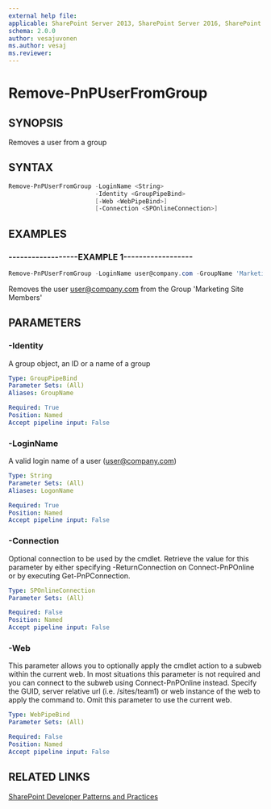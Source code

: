 ```yaml
---
external help file:
applicable: SharePoint Server 2013, SharePoint Server 2016, SharePoint Online
schema: 2.0.0
author: vesajuvonen
ms.author: vesaj
ms.reviewer:
---
```

# Remove-PnPUserFromGroup

## SYNOPSIS
Removes a user from a group

## SYNTAX 

```powershell
Remove-PnPUserFromGroup -LoginName <String>
                        -Identity <GroupPipeBind>
                        [-Web <WebPipeBind>]
                        [-Connection <SPOnlineConnection>]
```

## EXAMPLES

### ------------------EXAMPLE 1------------------
```powershell
Remove-PnPUserFromGroup -LoginName user@company.com -GroupName 'Marketing Site Members'
```

Removes the user user@company.com from the Group 'Marketing Site Members'

## PARAMETERS

### -Identity
A group object, an ID or a name of a group

```yaml
Type: GroupPipeBind
Parameter Sets: (All)
Aliases: GroupName

Required: True
Position: Named
Accept pipeline input: False
```

### -LoginName
A valid login name of a user (user@company.com)

```yaml
Type: String
Parameter Sets: (All)
Aliases: LogonName

Required: True
Position: Named
Accept pipeline input: False
```

### -Connection
Optional connection to be used by the cmdlet. Retrieve the value for this parameter by either specifying -ReturnConnection on Connect-PnPOnline or by executing Get-PnPConnection.

```yaml
Type: SPOnlineConnection
Parameter Sets: (All)

Required: False
Position: Named
Accept pipeline input: False
```

### -Web
This parameter allows you to optionally apply the cmdlet action to a subweb within the current web. In most situations this parameter is not required and you can connect to the subweb using Connect-PnPOnline instead. Specify the GUID, server relative url (i.e. /sites/team1) or web instance of the web to apply the command to. Omit this parameter to use the current web.

```yaml
Type: WebPipeBind
Parameter Sets: (All)

Required: False
Position: Named
Accept pipeline input: False
```

## RELATED LINKS

[SharePoint Developer Patterns and Practices](http://aka.ms/sppnp)
